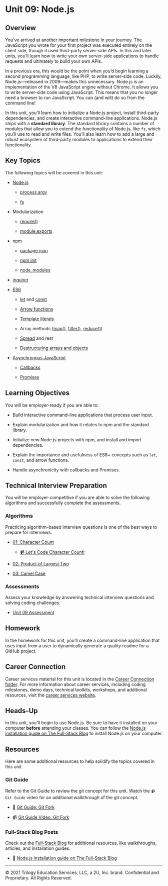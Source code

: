 # Unit 09: Node.js

## Overview

You’ve arrived at another important milestone in your journey. The JavaScript you wrote for your first project was executed entirely on the client side, though it used third-party server-side APIs. In this and later units, you’ll learn how to write your own server-side applications to handle requests and ultimately to build your own APIs.

In a previous era, this would be the point when you’d begin learning a second programming language, like PHP, to write server-side code. Luckily, Node.js&mdash;released in 2009&mdash;makes this unnecessary. Node.js is an implementation of the V8 JavaScript engine without Chrome. It allows you to write server-side code using JavaScript. This means that you no longer need a browser to run JavaScript. You can (and will) do so from the command line!

In this unit, you’ll learn how to initialize a Node.js project, install third-party dependencies, and create interactive command-line applications. Node.js ships with a **standard library**. The standard library contains a number of modules that allow you to extend the functionality of Node.js, like `fs`, which you’ll use to read and write files. You’ll also learn how to add a large and robust ecosystem of third-party modules to applications to extend their functionality.

## Key Topics

The following topics will be covered in this unit:

- [Node.js](https://en.wikipedia.org/wiki/Node.js)

  - [process.argv](https://nodejs.org/docs/latest/api/process.html#process_process_argv)

  - [fs](https://node.readthedocs.io/en/latest/api/fs/)

- Modularization

  - [require()](https://nodejs.org/api/modules.html#modules_require_id)

  - [module.exports](https://nodejs.org/api/modules.html#modules_module_exports)

- [npm](https://docs.npmjs.com/about-npm/)

  - [package.json](https://docs.npmjs.com/creating-a-package-json-file)

  - [npm init](https://docs.npmjs.com/cli/init)

  - [node_modules](https://nodejs.org/api/modules.html#modules_loading_from_node_modules_folders)

- [inquirer](https://www.npmjs.com/package/inquirer/v/0.2.3)

- [ES6](https://en.wikipedia.org/wiki/ECMAScript#6th_Edition_%E2%80%93_ECMAScript_2015)

  - [let](https://developer.mozilla.org/en-US/docs/Web/JavaScript/Reference/Statements/let) and [const](https://developer.mozilla.org/en-US/docs/Web/JavaScript/Reference/Statements/const)

  - [Arrow functions](https://developer.mozilla.org/en-US/docs/Web/JavaScript/Reference/Functions/Arrow_functions)

  - [Template literals](https://developer.mozilla.org/en-US/docs/Web/JavaScript/Reference/Template_literals)

  - Array methods ([map()](https://developer.mozilla.org/en-US/docs/Web/JavaScript/Reference/Global_Objects/Array/map), [filter()](https://developer.mozilla.org/en-US/docs/Web/JavaScript/Reference/Global_Objects/Array/filter), [reduce()](https://developer.mozilla.org/en-US/docs/Web/JavaScript/Reference/Global_Objects/Array/reduce))

  - [Spread](https://developer.mozilla.org/en-US/docs/Web/JavaScript/Reference/Operators/Spread_syntax) and rest

  - [Destructuring arrays and objects](https://developer.mozilla.org/en-US/docs/Web/JavaScript/Reference/Operators/Destructuring_assignment)

- [Asynchronous JavaScript](https://developer.mozilla.org/en-US/docs/Learn/JavaScript/Asynchronous)

  - [Callbacks](https://developer.mozilla.org/en-US/docs/Glossary/Callback_function)

  - [Promises](https://developer.mozilla.org/en-US/docs/Web/JavaScript/Reference/Global_Objects/Promise)

## Learning Objectives

You will be employer-ready if you are able to:

- Build interactive command-line applications that process user input.

- Explain modularization and how it relates to npm and the standard library.

- Initialize new Node.js projects with npm, and install and import dependencies.

- Explain the importance and usefulness of ES6+ concepts such as `let`, `const`, and arrow functions.

- Handle asynchronicity with callbacks and Promises.

## Technical Interview Preparation

You will be employer-competitive if you are able to solve the following algorithms and successfully complete the assessments.

### Algorithms

Practicing algorithm-based interview questions is one of the best ways to prepare for interviews.

- [01: Character Count](./03-Algorithms/01-character-count/README.md)

  - [📹 Let's Code Character Count!](https://2u-20.wistia.com/medias/6ka87l3z21)

- [02: Product of Largest Two](./03-Algorithms/02-product-of-largest-two/README.md)

- [03: Camel Case](./03-Algorithms/03-camel-case/README.md)

### Assessments

Assess your knowledge by answering technical interview questions and solving coding challenges.

- [Unit 09 Assessment](https://forms.gle/VKfsdSySYgc4Hrih7)

## Homework

In the homework for this unit, you’ll create a command-line application that uses input from a user to dynamically generate a quality readme for a GitHub project.

## Career Connection

Career services material for this unit is located in the [Career Connection folder](./04-Career-Connection/README.md). For more information about career services, including coding milestones, demo days, technical toolkits, workshops, and additional resources, visit the [career services website](https://careernetwork.2u.com/?utm_medium=Academics&utm_source=boot_camp/).

## Heads-Up

In this unit, you'll begin to use Node.js. Be sure to have it installed on your computer **before** attending your classes. You can follow the [Node.js installation guide on The Full-Stack Blog](https://coding-boot-camp.github.io/full-stack/nodejs/how-to-install-nodejs) to install Node.js on your computer.

## Resources

Here are some additional resources to help solidify the topics covered in this unit.

### Git Guide

Refer to the Git Guide to review the git concept for this unit. Watch the `📹 Git Guide` video for an additional walkthrough of the git concept.

- 📖 [Git Guide: Git Fork](./01-Activities/27-Evr_Git-Fork)

- 📹 [Git Guide Video: Git Fork](https://2u-20.wistia.com/medias/tyiqf0rns2)

### Full-Stack Blog Posts

Check out the [Full-Stack Blog](https://coding-boot-camp.github.io/full-stack/) for additional resources, like walkthroughs, articles, and installation guides.

- 📖 [Node.js installation guide on The Full-Stack Blog](https://coding-boot-camp.github.io/full-stack/nodejs/how-to-install-nodejs)

---

© 2021 Trilogy Education Services, LLC, a 2U, Inc. brand. Confidential and Proprietary. All Rights Reserved.
